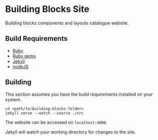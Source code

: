 Building Blocks Site
===================

Building blocks components and layouts catalogue website.

Build Requirements
------------------

* [Ruby](https://www.ruby-lang.org/)
* [Ruby gems](https://rubygems.org/)
* [Jekyll](http://jekyllrb.com/)
* [nodeJS](http://nodejs.org/)

Building
--------

This section assumes you have the build requirements installed on your system.

    cd <path/to/building-blocks-folder>
    jekyll serve --watch --source ./src

The website can be accessed on `localhost:4000`.

Jekyll will watch your working directory for changes to the site.
